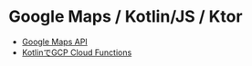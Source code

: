 Google Maps / Kotlin/JS / Ktor
===

- [Google Maps API](https://qiita.com/shokkaa/private/57e88c91cd04cec7ecb2)
- [KotlinでGCP Cloud Functions](https://qiita.com/shokkaa/private/74bb43e5f1c99c12e14f)


